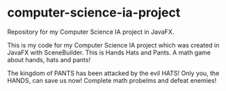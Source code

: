 # computer-science-ia-project
Repository for my Computer Science IA project in JavaFX.

This is my code for my Computer Science IA project which was created in JavaFX with SceneBuilder.
This is Hands Hats and Pants. A math game about hands, hats and pants!

The kingdom of PANTS has been attacked by the evil HATS! 
Only you, the HANDS, can save us now! Complete math probelms and defeat enemies!
